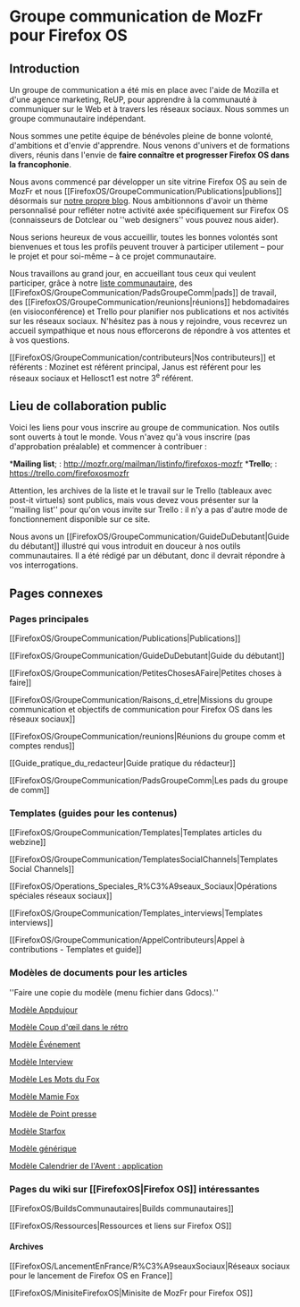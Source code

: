 # Groupe communication de MozFr pour Firefox OS
## Introduction

Un groupe de communication a été mis en place avec l'aide de Mozilla et d'une agence marketing, ReUP, pour apprendre à la communauté à communiquer sur le Web et à travers les réseaux sociaux. Nous sommes un groupe communautaire indépendant.

Nous sommes une petite équipe de bénévoles pleine de bonne volonté, d'ambitions et d'envie d'apprendre. Nous venons d'univers et de formations divers, réunis dans l'envie de __faire connaître et progresser Firefox OS dans la francophonie__.

Nous avons commencé par développer un site vitrine Firefox OS au sein de MozFr et nous [[FirefoxOS/GroupeCommunication/Publications|publions]] désormais sur [notre propre blog](https://firefoxos.mozfr.org/). Nous ambitionnons d'avoir un thème personnalisé pour refléter notre activité axée spécifiquement sur Firefox OS (connaisseurs de Dotclear ou ''web designers'' vous pouvez nous aider).

Nous serions heureux de vous accueillir, toutes les bonnes volontés sont bienvenues et tous les profils peuvent trouver à participer utilement – pour le projet et pour soi-même – à ce projet communautaire.

Nous travaillons au grand jour, en accueillant tous ceux qui veulent participer, grâce à notre [liste communautaire](http://mozfr.org/mailman/listinfo/firefoxos-mozfr), des [[FirefoxOS/GroupeCommunication/PadsGroupeComm|pads]] de travail, des [[FirefoxOS/GroupeCommunication/reunions|réunions]] hebdomadaires (en visioconférence) et Trello pour planifier nos publications et nos activités sur les réseaux sociaux. N'hésitez pas à nous y rejoindre, vous recevrez un accueil sympathique et nous nous efforcerons de répondre à vos attentes et à vos questions.

[[FirefoxOS/GroupeCommunication/contributeurs|Nos contributeurs]] et référents : Mozinet est référent principal, Janus est référent pour les réseaux sociaux et Hellosct1 est notre 3<sup>e</sup> référent.

## Lieu de collaboration public
Voici les liens pour vous inscrire au groupe de communication. Nos outils sont ouverts à tout le monde. Vous n'avez qu'à vous inscrire (pas d'approbation préalable) et commencer à contribuer :

*__Mailing list__; : http://mozfr.org/mailman/listinfo/firefoxos-mozfr
*__Trello__; : https://trello.com/firefoxosmozfr

Attention, les archives de la liste et le travail sur le Trello (tableaux avec post-it virtuels) sont publics, mais vous devez vous présenter sur la ''mailing list'' pour qu'on vous invite sur Trello : il n'y a pas d'autre mode de fonctionnement disponible sur ce site.

Nous avons un [[FirefoxOS/GroupeCommunication/GuideDuDebutant|Guide du débutant]] illustré qui vous introduit en douceur à nos outils communautaires. Il a été rédigé par un débutant, donc il devrait répondre à vos interrogations.

## Pages connexes
### Pages principales
[[FirefoxOS/GroupeCommunication/Publications|Publications]]

[[FirefoxOS/GroupeCommunication/GuideDuDebutant|Guide du débutant]]

[[FirefoxOS/GroupeCommunication/PetitesChosesAFaire|Petites choses à faire]]

[[FirefoxOS/GroupeCommunication/Raisons_d_etre|Missions du groupe communication et objectifs de communication pour Firefox OS dans les réseaux sociaux]]

[[FirefoxOS/GroupeCommunication/reunions|Réunions du groupe comm et comptes rendus]]

[[Guide_pratique_du_redacteur|Guide pratique du rédacteur]]

[[FirefoxOS/GroupeCommunication/PadsGroupeComm|Les pads du groupe de comm]]

### Templates (guides pour les contenus)

[[FirefoxOS/GroupeCommunication/Templates|Templates articles du webzine]]

[[FirefoxOS/GroupeCommunication/TemplatesSocialChannels|Templates Social Channels]]

[[FirefoxOS/Operations_Speciales_R%C3%A9seaux_Sociaux|Opérations spéciales réseaux sociaux]]

[[FirefoxOS/GroupeCommunication/Templates_interviews|Templates interviews]]

[[FirefoxOS/GroupeCommunication/AppelContributeurs|Appel à contributions - Templates et guide]]

### Modèles de documents pour les articles
''Faire une copie du modèle (menu fichier dans Gdocs).''

[Modèle Appdujour](https://docs.google.com/document/d/1Ugt-Uzw8MkKw2LKrlB2oufkePI-8m0qxB_oOvXduF2w/edit?usp=sharing)

[Modèle Coup d'œil dans le rétro](https://docs.google.com/document/d/19UfcU0Rszpy7iMpcLvz97pDkmgU5MvtkdvonHQTmErE/edit?usp=sharing)

[Modèle Événement](https://docs.google.com/document/d/1WxDD0Tpxgsrr_z4eqAEg-TLagEHFa-vfYJfsZWUmIRM/edit?usp=sharing)

[Modèle Interview](https://docs.google.com/document/d/1uwX9l1xzXDYdStI9cMkQhjttfj9gHmDWKq7KkqnFj0k/edit?usp=sharing)

[Modèle Les Mots du Fox](https://docs.google.com/document/d/1gfXKlgKBVnue1w8GNLgCcWcZ9SCxpoOXKocpmdGAVwI/edit?usp=sharing)

[Modèle Mamie Fox](https://docs.google.com/document/d/1lWUBRxnX-MWq71aGMxtc56nhZWdKf9AFZ9EXXrzUdpM/edit?usp=sharing)

[Modèle de Point presse](https://docs.google.com/document/d/1mZO-s0ZZj8zjT3HzT7rhgx9iCrHYbwGNgnj7_NBUWM4/edit?usp=sharing)

[Modèle Starfox](https://docs.google.com/document/d/1cvC6LR4qbdDFK4-i3jwhN5xAFOa0ExiMUcRMked4Wio/edit?usp=sharing)

[Modèle générique](https://docs.google.com/document/d/1dENXZpP755cApmEmD1A0eHWGg2KUFnPaLDLXn6NK5fs/edit?usp=sharing)

[Modèle Calendrier de l'Avent : application](https://docs.google.com/document/d/1Jvimnp0PLMPBGxMO9za0oDl_qYjWlVU3OLt6Q0mm-Fo/edit?usp=sharing)

### Pages du wiki sur [[FirefoxOS|Firefox OS]] intéressantes

[[FirefoxOS/BuildsCommunautaires|Builds communautaires]]

[[FirefoxOS/Ressources|Ressources et liens sur Firefox OS]]

#### Archives

[[FirefoxOS/LancementEnFrance/R%C3%A9seauxSociaux|Réseaux sociaux pour le lancement de Firefox OS en France]]

[[FirefoxOS/MinisiteFirefoxOS|Minisite de MozFr pour Firefox OS]]
